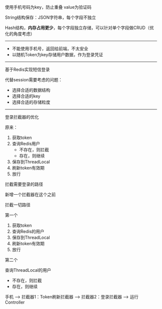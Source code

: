 使用手机号码为key，防止重叠
value为验证码


String结构保存：JSON字符串，每个字段不独立

Hash结构，**内存占用更少**，每个字段独立存储，可以针对单个字段做CRUD（优化的角度考虑）

---

- 不能使用手机号，返回给前端，不太安全
- 以随机Token为key存储用户数据，作为登录凭证


---

基于Redis实现短信登录

代替session需要考虑的问题：
- 选择合适的数据结构
- 选择合适的key
- 选择合适的存储粒度

---

登录拦截器的优化

原来：
1. 获取token
2. 查询Redis用户
    - 不存在，则拦截
    - 存在，则继续
3. 保存到ThreadLocal
4. 刷新token有效期
5. 放行

拦截需要登录的路径

新增一个拦截器在这个之前

拦截一切路径

第一个
1. 获取token
2. 查询Redis的用户
3. 保存到ThreadLocal
4. 刷新token有效期
5. 放行

第二个

查询ThreadLocal的用户
- 不存在，则拦截
- 存在，则继续

手机 ——> 拦截器1：Token刷新拦截器 ——> 拦截器2：登录拦截器 ——> 运行Controller
